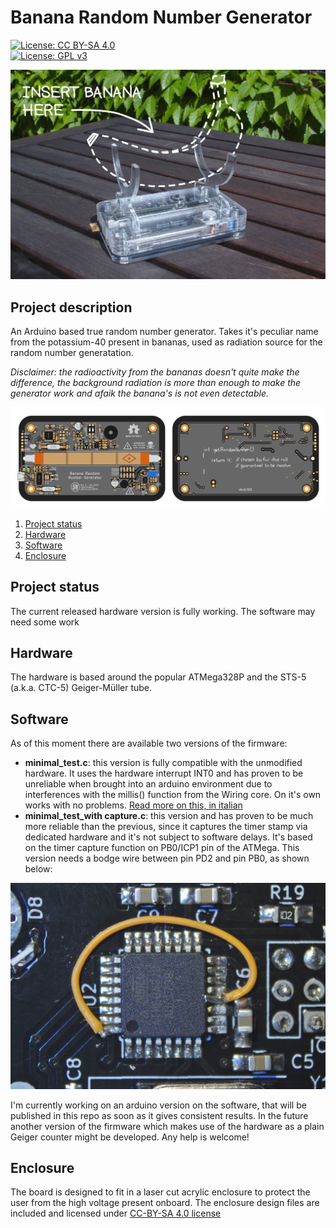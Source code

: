 # Banana Random Number Generator
[![License: CC BY-SA 4.0](https://img.shields.io/badge/Hardware%20license-CC--BY--SA%204.0-brightgreen.svg)](http://creativecommons.org/licenses/by-sa/4.0/)  
[![License: GPL v3](https://img.shields.io/badge/Firmware%20license-GPL%20v3-blue.svg)](https://www.gnu.org/licenses/gpl-3.0)

![brng](bnrg.jpg)

## Project description 
An Arduino based true random number generator. Takes it's peculiar name from the potassium-40 present in bananas, used as radiation source for the random number generatation.  
  
_Disclaimer: the radioactivity from the bananas doesn't quite make the difference, the background radiation is more than enough to make the generator work and afaik the banana's is not even detectable._

![layout 1](/images/layout.png)

1. [Project status](#project-status)  
1. [Hardware](#hardware)  
1. [Software](#software) 
1. [Enclosure](#enclosure) 

## Project status 
The current released hardware version is fully working. 
The software may need some work
## Hardware 
The hardware is based around the popular ATMega328P and the STS-5 (a.k.a. CTC-5) Geiger-Müller tube.
## Software

As of this moment there are available two versions of the firmware:
- **minimal_test.c**: this version is fully compatible with the unmodified hardware. It uses the hardware interrupt INT0 and has proven to be unreliable when brought into an arduino environment due to interferences with the millis() function from the Wiring core. On it's own works with no problems. [Read more on this, in italian](https://www.valerionappi.it/chi-quadro/)
- **minimal_test_with capture.c**: this version and has proven to be much more reliable than the previous, since it captures the timer stamp via dedicated hardware and it's not subject to software delays. It's based on the timer capture function on PB0/ICP1 pin of the ATMega. This version needs a bodge wire between pin PD2 and pin PB0, as shown below:  

![mod](/images/bodge.jpg)

I'm currently working on an arduino version on the software, that will be published in this repo as soon as it gives consistent results.
In the future another version of the firmware which makes use of the hardware as a plain Geiger counter might be developed. Any help is welcome!
## Enclosure
The board is designed to fit in a laser cut acrylic enclosure to protect the user from the high voltage present onboard. 
The enclosure design files are included and licensed under [CC-BY-SA 4.0 license](http://creativecommons.org/licenses/by-sa/4.0/)  
